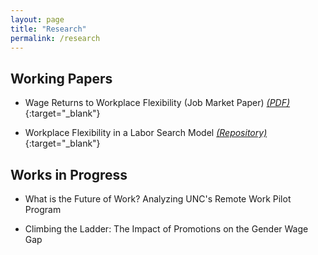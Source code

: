 ```yaml
---
layout: page
title: "Research"
permalink: /research
---
```


## Working Papers

- Wage Returns to Workplace Flexibility (Job Market Paper) [*(PDF)*](https://drive.google.com/file/d/1JYs3HwU0UEDgomSug0wL4KAxzeeB45ML/view){:target="_blank"} 

- Workplace Flexibility in a Labor Search Model [*(Repository)*](https://github.com/meganmccoydowdy/flexibility-in-search-model){:target="_blank"}

## Works in Progress

- What is the Future of Work? Analyzing UNC's Remote Work Pilot Program

- Climbing the Ladder: The Impact of Promotions on the Gender Wage Gap

